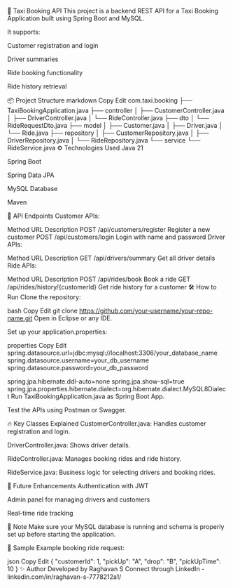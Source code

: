 🚖 Taxi Booking API
This project is a backend REST API for a Taxi Booking Application built using Spring Boot and MySQL.

It supports:

Customer registration and login

Driver summaries

Ride booking functionality

Ride history retrieval

📦 Project Structure
markdown
Copy
Edit
com.taxi.booking
 ├── TaxiBookingApplication.java
 ├── controller
 │    ├── CustomerController.java
 │    ├── DriverController.java
 │    └── RideController.java
 ├── dto
 │    └── RideRequestDto.java
 ├── model
 │    ├── Customer.java
 │    ├── Driver.java
 │    └── Ride.java
 ├── repository
 │    ├── CustomerRepository.java
 │    ├── DriverRepository.java
 │    └── RideRepository.java
 └── service
      └── RideService.java
⚙️ Technologies Used
Java 21

Spring Boot

Spring Data JPA

MySQL Database

Maven

📄 API Endpoints
Customer APIs:

Method	URL	Description
POST	/api/customers/register	Register a new customer
POST	/api/customers/login	Login with name and password
Driver APIs:

Method	URL	Description
GET	/api/drivers/summary	Get all driver details
Ride APIs:

Method	URL	Description
POST	/api/rides/book	Book a ride
GET	/api/rides/history/{customerId}	Get ride history for a customer
🛠 How to Run
Clone the repository:

bash
Copy
Edit
git clone https://github.com/your-username/your-repo-name.git
Open in Eclipse or any IDE.

Set up your application.properties:

properties
Copy
Edit
spring.datasource.url=jdbc:mysql://localhost:3306/your_database_name
spring.datasource.username=your_db_username
spring.datasource.password=your_db_password

spring.jpa.hibernate.ddl-auto=none
spring.jpa.show-sql=true
spring.jpa.properties.hibernate.dialect=org.hibernate.dialect.MySQL8Dialect
Run TaxiBookingApplication.java as Spring Boot App.

Test the APIs using Postman or Swagger.

🔥 Key Classes Explained
CustomerController.java: Handles customer registration and login.

DriverController.java: Shows driver details.

RideController.java: Manages booking rides and ride history.

RideService.java: Business logic for selecting drivers and booking rides.

🧹 Future Enhancements
Authentication with JWT

Admin panel for managing drivers and customers

Real-time ride tracking

📢 Note
Make sure your MySQL database is running and schema is properly set up before starting the application.

📸 Sample
Example booking ride request:

json
Copy
Edit
{
  "customerId": 1,
  "pickUp": "A",
  "drop": "B",
  "pickUpTime": 10
}
✨ Author
Developed by Raghavan S
Connect through LinkedIn - linkedin.com/in/raghavan-s-7778212a1/
